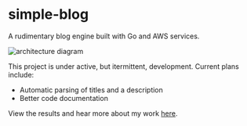 # simple-blog

A rudimentary blog engine built with Go and AWS services.

![architecture diagram](https://lucid.app/publicSegments/view/fe241307-5674-4030-9b83-a5a9fc17857a/image.jpeg)

This project is under active, but itermittent, development. Current plans include:

- Automatic parsing of titles and a description
- Better code documentation

View the results and hear more about my work [here](https://jnichols-dev.com/blog).
